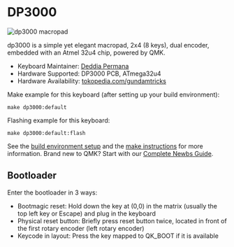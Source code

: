 # DP3000

![dp3000 macropad](https://i.imgur.com/uBHS8EYh.jpg)

dp3000 is a simple yet elegant macropad, 2x4 (8 keys), dual encoder, embedded with an Atmel 32u4 chip, powered by QMK.

* Keyboard Maintainer: [Deddia Permana](https://github.com/depermana12)
* Hardware Supported: DP3000 PCB, ATmega32u4
* Hardware Availability: [tokopedia.com/gundamtricks](https://www.tokopedia.com/gundamtricks)

Make example for this keyboard (after setting up your build environment):

    make dp3000:default

Flashing example for this keyboard:

    make dp3000:default:flash

See the [build environment setup](https://docs.qmk.fm/#/getting_started_build_tools) and the [make instructions](https://docs.qmk.fm/#/getting_started_make_guide) for more information. Brand new to QMK? Start with our [Complete Newbs Guide](https://docs.qmk.fm/#/newbs).

## Bootloader

Enter the bootloader in 3 ways:

* Bootmagic reset: Hold down the key at (0,0) in the matrix (usually the top left key or Escape) and plug in the keyboard
* Physical reset button: Briefly press reset button twice, located in front of the first rotary encoder (left rotary encoder)
* Keycode in layout: Press the key mapped to QK_BOOT if it is available
